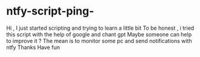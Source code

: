 # ntfy-script-ping-
Hi , I just started scripting and trying to learn a little bit To be honest , i tried this script with the help of google and chant gpt Maybe someone can help to improve it ? The mean is to monitor some pc and send notifications with ntfy Thanks Have fun

